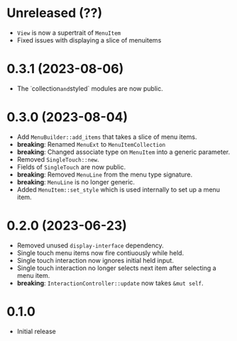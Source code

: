 Unreleased (??)
===============

 - `View` is now a supertrait of `MenuItem`
 - Fixed issues with displaying a slice of menuitems

0.3.1 (2023-08-06)
==================

 - The ˙collection` and `styled` modules are now public.

0.3.0 (2023-08-04)
==================

 - Add `MenuBuilder::add_items` that takes a slice of menu items.
 - **breaking**: Renamed `MenuExt` to `MenuItemCollection`
 - **breaking**: Changed associate type on `MenuItem` into a generic parameter.
 - Removed `SingleTouch::new`.
 - Fields of `SingleTouch` are now public.
 - **breaking**: Removed `MenuLine` from the menu type signature.
 - **breaking**: `MenuLine` is no longer generic.
 - Added `MenuItem::set_style` which is used internally to set up a menu item.

0.2.0 (2023-06-23)
==================

 - Removed unused `display-interface` dependency.
 - Single touch menu items now fire contiuously while held.
 - Single touch interaction now ignores initial held input.
 - Single touch interaction no longer selects next item after selecting a menu item.
 - **breaking**: `InteractionController::update` now takes `&mut self`.

0.1.0
=====

 - Initial release
